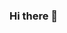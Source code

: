 ### Hi there 👋

<!--
**kuballa/kuballa** is a ✨ _special_ ✨ repository because its `README.md` (this file) appears on your GitHub profile.

Here are some ideas to get you started:

- 🔭 I’m currently working on
- 🌱 I’m currently learning C++ and Python
- 👯 I’m looking to collaborate on ...
- 🤔 I’m looking for help with ...
- 💬 Ask me about ...
- 📫 How to reach me: jziomek669@gmail.com
- 😄 Pronouns: ...
- ⚡ Fun fact: ...
-->
